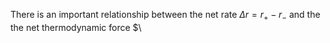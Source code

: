 There is an important relationship between the net rate $\Delta r=r_+ - r_-$ and the the net thermodynamic force $\